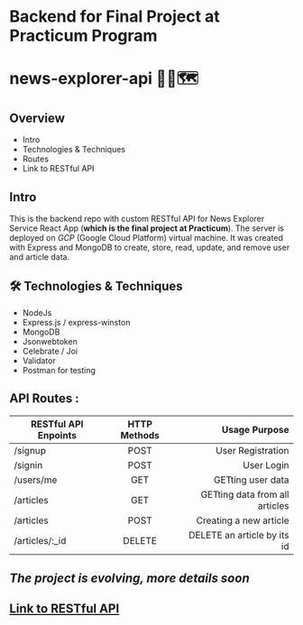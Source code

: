 # Backend for Final Project at Practicum Program

# news-explorer-api 📰🌐🗺️

## Overview

- Intro
- Technologies & Techniques
- Routes
- Link to RESTful API

## Intro

This is the backend repo with custom RESTful API for News Explorer Service React App (**which is the final project at Practicum**).
The server is deployed on _GCP_ (Google Cloud Platform) virtual machine.
It was created with Express and MongoDB to create, store, read, update, and remove user and article data.

## 🛠️ Technologies & Techniques

- NodeJs
- Express.js / express-winston
- MongoDB
- Jsonwebtoken
- Celebrate / Joi
- Validator
- Postman for testing

## API Routes :

| RESTful API Enpoints | HTTP Methods |                  Usage Purpose |
| -------------------- | :----------: | -----------------------------: |
| /signup              |     POST     |              User Registration |
| /signin              |     POST     |                     User Login |
| /users/me            |     GET      |              GETting user data |
| /articles            |     GET      | GETting data from all articles |
| /articles            |     POST     |         Creating a new article |
| /articles/:\_id      |    DELETE    |    DELETE an article by its id |

## _The project is evolving, more details soon_

## [Link to RESTful API](https://api.chen23-news-explorer.students.nomoredomainssbs.ru/)
